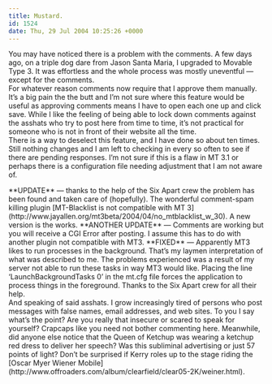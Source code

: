 ```yaml
---
title: Mustard.
id: 1524
date: Thu, 29 Jul 2004 10:25:26 +0000
---
```


You may have noticed there is a problem with the comments. A few days ago, on a triple dog dare from Jason Santa Maria, I upgraded to Movable Type 3. It was effortless and the whole process was mostly uneventful — except for the comments.  
 For whatever reason comments now require that I approve them manually. It’s a big pain the the butt and I’m not sure where this feature would be useful as approving comments means I have to open each one up and click save. While I like the feeling of being able to lock down comments against the asshats who try to post here from time to time, it’s not practical for someone who is not in front of their website all the time.  
 There is a way to deselect this feature, and I have done so about ten times. Still nothing changes and I am left to checking in every so often to see if there are pending responses. I’m not sure if this is a flaw in MT 3.1 or perhaps there is a configuration file needing adjustment that I am not aware of.

<div class="block"><span class="caps">**UPDATE**</span> — thanks to the help of the Six Apart crew the problem has been found and taken care of (hopefully). The wonderful comment-spam killing plugin [MT-Blacklist is not compatible with MT 3](http://www.jayallen.org/mt3beta/2004/04/no_mtblacklist_w_30). A new version is the works.  
<span class="caps">**ANOTHER UPDATE**</span> — Comments are working but you will receive a CGI Error after posting. I assume this has to do with another plugin not compatible with MT3.  
<span class="caps">**FIXED**</span> — Apparently MT3 likes to run processes in the background. That’s my laymen interpretation of what was described to me. The problems experienced was a result of my server not able to run these tasks in way MT3 would like. Placing the line ‘LaunchBackgroundTasks 0’ in the mt.cfg file forces the application to process things in the foreground. Thanks to the Six Apart crew for all their help.</div>And speaking of said asshats. I grow increasingly tired of persons who post messages with false names, email addresses, and web sites. To you I say what’s the point? Are you really that insecure or scared to speak for yourself? Crapcaps like you need not bother commenting here.  
 Meanwhile, did anyone else notice that the Queen of Ketchup was wearing a ketchup red dress to deliver her speech? Was this subliminal advertising or just 57 points of light? Don’t be surprised if Kerry roles up to the stage riding the [Oscar Myer Wiener Mobile](http://www.offroaders.com/album/clearfield/clear05-2K/weiner.html).


